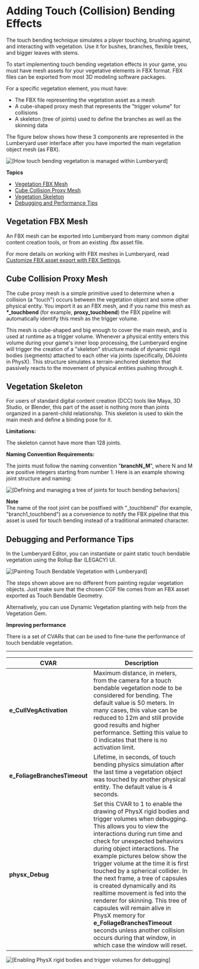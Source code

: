 # Adding Touch \(Collision\) Bending Effects<a name="vegetation-bending-touch-intro"></a>

The touch bending technique simulates a player touching, brushing against, and interacting with vegetation\. Use it for bushes, branches, flexible trees, and bigger leaves with stems\. 

To start implementing touch bending vegetation effects in your game, you must have mesh assets for your vegetative elements in FBX format\. FBX files can be exported from most 3D modeling software packages\.

For a specific vegetation element, you must have:
+ The FBX file representing the vegetation asset as a mesh
+ A cube\-shaped proxy mesh that represents the "trigger volume" for collisions
+ A skeleton \(tree of joints\) used to define the branches as well as the skinning data

The figure below shows how these 3 components are represented in the Lumberyard user interface after you have imported the main vegetation object mesh \(as FBX\)\.

![\[How touch bending vegetation is managed within Lumberyard\]](http://docs.aws.amazon.com/lumberyard/latest/userguide/images/vegetation/vegetation/vegetation-touch-bending-cube-primitive1.png)

**Topics**
+ [Vegetation FBX Mesh](#vegetation-bending-touch-fbx)
+ [Cube Collision Proxy Mesh](#vegetation-bending-touch-collision-cube)
+ [Vegetation Skeleton](#vegetation-bending-touch-skeleton)
+ [Debugging and Performance Tips](#vegetation-bending-touch-debugging-and-perf)

## Vegetation FBX Mesh<a name="vegetation-bending-touch-fbx"></a>

An FBX mesh can be exported into Lumberyard from many common digital content creation tools, or from an existing \.fbx asset file\. 

For more details on working with FBX meshes in Lumberyard, read [Customize FBX asset export with FBX Settings](fbx-intro.md)\.

## Cube Collision Proxy Mesh<a name="vegetation-bending-touch-collision-cube"></a>

The cube proxy mesh is a simple primitive used to determine when a collision \(a "touch"\) occurs between the vegetation object and some other physical entity\. You import it as an FBX mesh, and if you name this mesh as **\*\_touchbend** \(for example, **proxy\_touchbend**\) the FBX pipeline will automatically identify this mesh as the trigger volume\.

This mesh is cube\-shaped and big enough to cover the main mesh, and is used at runtime as a trigger volume\. Whenever a physical entity enters this volume during your game's inner loop processing, the Lumberyard engine will trigger the creation of a "skeleton" structure made of dynamic rigid bodies \(segments\) attached to each other via joints \(specifically, D6Joints in PhysX\)\. This structure simulates a terrain\-anchored skeleton that passively reacts to the movement of physical entities pushing through it\. 

## Vegetation Skeleton<a name="vegetation-bending-touch-skeleton"></a>

For users of standard digital content creation \(DCC\) tools like Maya, 3D Studio, or Blender, this part of the asset is nothing more than joints organized in a parent\-child relationship\. This skeleton is used to skin the main mesh and define a binding pose for it\.

**Limitations:**

The skeleton cannot have more than 128 joints\.

**Naming Convention Requirements:**

The joints must follow the naming convention "**branchN\_M**", where N and M are positive integers starting from number 1\. Here is an example showing joint structure and naming:

![\[Defining and managing a tree of joints for touch bending behaviors\]](http://docs.aws.amazon.com/lumberyard/latest/userguide/images/vegetation/vegetation/vegetation-touch-bending-skeleton1.png)

**Note**  
The name of the root joint can be postfixed with "\_touchbend" \(for example, "branch1\_touchbend"\) as a convenience to notify the FBX pipeline that this asset is used for touch bending instead of a traditional animated character\.

## Debugging and Performance Tips<a name="vegetation-bending-touch-debugging-and-perf"></a>



In the Lumberyard Editor, you can instantiate or paint static touch bendable vegetation using the Rollup Bar \(LEGACY\) UI\. 

![\[Painting Touch Bendable Vegetation with Lumberyard\]](http://docs.aws.amazon.com/lumberyard/latest/userguide/images/vegetation/vegetation/vegetation-touch-bending-debugging1.png)

The steps shown above are no different from painting regular vegetation objects\. Just make sure that the chosen CGF file comes from an FBX asset exported as Touch Bendable Geometry\.

Alternatively, you can use Dynamic Vegetation planting with help from the Vegetation Gem\.

**Improving performance**

There is a set of CVARs that can be used to fine\-tune the performance of touch bendable vegetation\.


****  

| CVAR | Description | 
| --- | --- | 
|  **e\_CullVegActivation**  | Maximum distance, in meters, from the camera for a touch bendable vegetation node to be considered for bending\. The default value is 50 meters\. In many cases, this value can be reduced to 12m and still provide good results and higher performance\. Setting this value to 0 indicates that there is no activation limit\. | 
|  **e\_FoliageBranchesTimeout**  | Lifetime, in seconds, of touch bending physics simulation after the last time a vegetation object was touched by another physical entity\. The default value is 4 seconds\. | 
|  **physx\_Debug**  | Set this CVAR to 1 to enable the drawing of PhysX rigid bodies and trigger volumes when debugging\. This allows you to view the interactions during run time and check for unexpected behaviors during object interactions\. The example pictures below show the trigger volume at the time it is first touched by a spherical collider\. In the next frame, a tree of capsules is created dynamically and its realtime movement is fed into the renderer for skinning\. This tree of capsules will remain alive in PhysX memory for **e\_FoliageBranchesTimeout** seconds unless another collision occurs during that window, in which case the window will reset\.  | 

![\[Enabling PhysX rigid bodies and trigger volumes for debugging\]](http://docs.aws.amazon.com/lumberyard/latest/userguide/images/vegetation/vegetation/vegetation-touch-bending-debugging2.png)